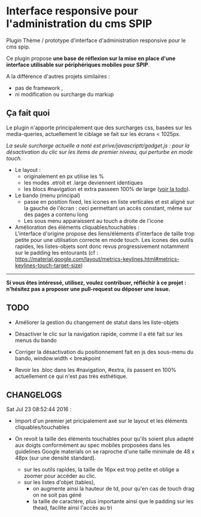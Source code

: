 # Interface responsive pour l'administration du cms SPIP

Plugin Thème / prototype d'interface d'administration responsive pour le cms spip.

Ce plugin propose **une base de réflexion sur la mise en place d'une interface utilisable sur périphériques mobiles pour SPIP**.

A la différence d'autres projets similaires :

- pas de framework , 
- ni modification ou surcharge du markup

## Ça fait quoi

Le plugin n'apporte principalement que des surcharges css, basées sur les media-queries, actuellement le ciblage se fait sur les écrans  < 1025px.

*La seule surcharge actuelle a noté est prive/javascriptt/gadget.js : pour la désactivation du clic sur les items de premier niveau, qui perturbe en mode touch.*

*	Le layout :
	*	originalement en px utilise les %
	*	les modes .etroit et .large deviennent identiques
	*	les blocs #navigation et extra passeen 100% de large ([voir la todo](#todo)).
*	Le bando (menu principal)
	*	passe en position fixed, les icones en liste verticales et est aligné sur la gauche de l'écran : ceci permettant un accès constant, même sur des pages a contenu long
	*	Les sous menu apparaissent au touch a droite de l'icone
*	Amélioration des éléments cliquables/touchables :  
	L'interface d'origine propose des liens/éléments d'interface de taille trop petite pour une utilisation correcte en mode touch. Les icones des outils rapides, les listes-objets sont donc revus progressivement notamment sur le padding les entourants (cf : https://material.google.com/layout/metrics-keylines.html#metrics-keylines-touch-target-size)
	

---

**Si vous êtes intéressé, utilisez, voulez contribuer, réfléchir à ce projet : n'hésitez pas a proposer une pull-request ou déposer une issue.**




## TODO

*   Améliorer la gestion du changement de statut dans les liste-objets
*   Désactiver le clic sur la navigation rapide, comme il a été fait sur les menus du bando
*   Corriger la désactivation du positionnement fait en js des sous-menu du bando,
    window.width < breakpoint

*	Revoir les .bloc dans les #navigation, #extra, ils passent en 100% actuellement ce qui n'est pas très esthétique.

## CHANGELOGS

Sat Jul 23 08:52:44 2016 :

*   Import d'un premier jet pricipalement axé sur le layout et les éléments cliquables/touchables

*   On revoit la taille des éléments touchables pour qu'ils soient plus adapté aux doigts
    conformément au spec mobiles proposées dans les guidelines Google materials on se raproche d'une taille minimale de 48 x 48px (sur une densité standard).
    
    * sur les outils rapides, la taille de 16px est trop petite et oblige a zoomer pour accéder au clic.
    * sur les listes d'objet (tables),
        *   on augmente ainsi la hauteur de td, pour qu'en cas de touch drag on ne soit pas géné
        *   la taille de caractère, plus importante ainsi que le padding sur les thead, facilite ainsi l'accès au tri
 

